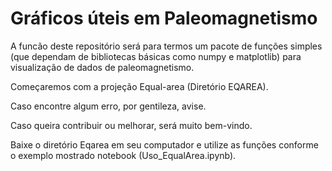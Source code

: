 # Gráficos úteis em Paleomagnetismo

A funcão deste repositório será para termos um pacote de funções simples (que dependam de bibliotecas básicas como numpy e matplotlib) para visualização de dados de paleomagnetismo.

Começaremos com a projeção Equal-area (Diretório EQAREA).

Caso encontre algum erro, por gentileza, avise.

Caso queira contribuir ou melhorar, será muito bem-vindo.

Baixe o diretório Eqarea em seu computador e utilize as funções conforme o exemplo mostrado notebook (Uso_EqualArea.ipynb).

